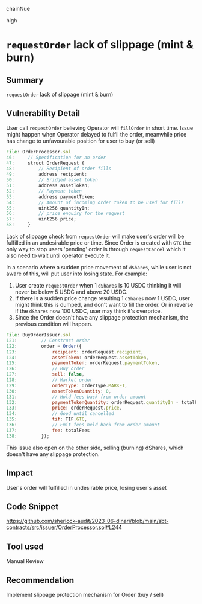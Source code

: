 chainNue

high

# `requestOrder` lack of slippage (mint & burn)

## Summary

`requestOrder` lack of slippage (mint & burn)

## Vulnerability Detail

User call `requestOrder` believing Operator will `fillOrder` in short time. Issue might happen when Operator delayed to fulfil the order, meanwhile price has change to unfavourable position for user to buy (or sell)

```js
File: OrderProcessor.sol
46:     // Specification for an order
47:     struct OrderRequest {
48:         // Recipient of order fills
49:         address recipient;
50:         // Bridged asset token
51:         address assetToken;
52:         // Payment token
53:         address paymentToken;
54:         // Amount of incoming order token to be used for fills
55:         uint256 quantityIn;
56:         // price enquiry for the request
57:         uint256 price;
58:     }
```

Lack of slippage check from `requestOrder` will make user's order will be fulfilled in an undesirable price or time. Since Order is created with `GTC` the only way to stop users 'pending' order is through `requestCancel` which it also need to wait until operator execute it.

In a scenario where a sudden price movement of `dShares`, while user is not aware of this, will put user into losing state. For example:

1. User create `requestOrder` when 1 `dShares` is 10 USDC thinking it will never be below 5 USDC and above 20 USDC.
2. If there is a sudden price change resulting 1 `dShares` now 1 USDC, user might think this is dumped, and don't want to fill the order. Or in reverse if the `dShares` now 100 USDC, user may think it's overprice.
3. Since the Order doesn't have any slippage protection mechanism, the previous condition will happen.

```js
File: BuyOrderIssuer.sol
121:         // Construct order
122:         order = Order({
123:             recipient: orderRequest.recipient,
124:             assetToken: orderRequest.assetToken,
125:             paymentToken: orderRequest.paymentToken,
126:             // Buy order
127:             sell: false,
128:             // Market order
129:             orderType: OrderType.MARKET,
130:             assetTokenQuantity: 0,
131:             // Hold fees back from order amount
132:             paymentTokenQuantity: orderRequest.quantityIn - totalFees,
133:             price: orderRequest.price,
134:             // Good until cancelled
135:             tif: TIF.GTC,
136:             // Emit fees held back from order amount
137:             fee: totalFees
138:         });
```

This issue also open on the other side, selling (burning) dShares, which doesn't have any slippage protection.

## Impact

User's order will fulfilled in undesirable price, losing user's asset

## Code Snippet

https://github.com/sherlock-audit/2023-06-dinari/blob/main/sbt-contracts/src/issuer/OrderProcessor.sol#L244

## Tool used

Manual Review

## Recommendation

Implement slippage protection mechanism for Order (buy / sell)

